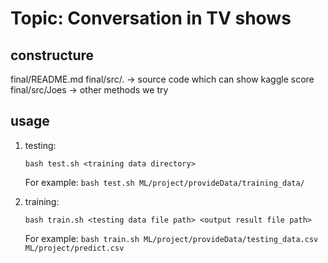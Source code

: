 # Topic: Conversation in TV shows

## constructure
final/README.md
final/src/. -> source code which can show kaggle score
final/src/Joes -> other methods we try
     
## usage
1. testing:

	`bash test.sh <training data directory>`

	For example:
	`bash test.sh ML/project/provideData/training_data/`

2. training:

	`bash train.sh <testing data file path> <output result file path>`

	For example:
	`bash train.sh ML/project/provideData/testing_data.csv ML/project/predict.csv`


